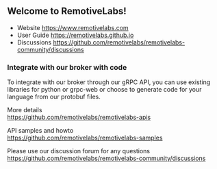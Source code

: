 ## Welcome to RemotiveLabs!

* Website https://www.remotivelabs.com
* User Guide https://remotivelabs.github.io
* Discussions https://github.com/remotivelabs/remotivelabs-community/discussions

### Integrate with our broker with code

To integrate with our broker through our gRPC API, you can use 
existing libraries for python or grpc-web or choose to generate code
for your language from our protobuf files.

More details <br>
https://github.com/remotivelabs/remotivelabs-apis

API samples and howto <br>
https://github.com/remotivelabs/remotivelabs-samples

Please use our discussion forum for any questions <br>
https://github.com/remotivelabs/remotivelabs-community/discussions

